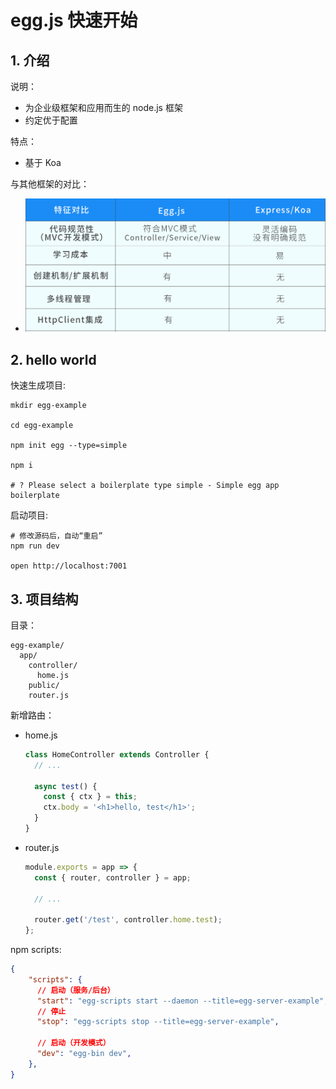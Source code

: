 # egg.js 快速开始

## 1. 介绍

说明：

* 为企业级框架和应用而生的 node.js 框架
* 约定优于配置

特点：

* 基于 Koa

与其他框架的对比：

* ![Egg_01_01.jpg](./images/Egg_01_01.jpg)

## 2. hello world

快速生成项目:

```shell
mkdir egg-example

cd egg-example

npm init egg --type=simple

npm i

# ? Please select a boilerplate type simple - Simple egg app boilerplate
```

启动项目:

```shell
# 修改源码后，自动“重启”
npm run dev

open http://localhost:7001
```

## 3. 项目结构

目录：

```text
egg-example/
  app/
    controller/
      home.js
    public/
    router.js
```

新增路由：

* home.js

    ```js
    class HomeController extends Controller {
      // ...

      async test() {
        const { ctx } = this;
        ctx.body = '<h1>hello, test</h1>';
      }
    }
    ```

* router.js

    ```js
    module.exports = app => {
      const { router, controller } = app;

      // ...
      
      router.get('/test', controller.home.test);
    };
    ```

npm scripts:

```json
{
    "scripts": {
      // 启动（服务/后台）
      "start": "egg-scripts start --daemon --title=egg-server-example",
      // 停止
      "stop": "egg-scripts stop --title=egg-server-example",

      // 启动（开发模式）
      "dev": "egg-bin dev",
    },
}
```
